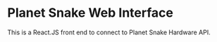 <h1>Planet Snake Web Interface</h1>

This is a React.JS front end to connect to Planet Snake Hardware API.
